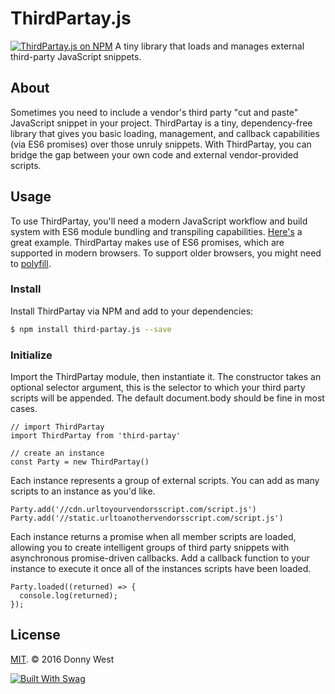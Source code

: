 # ThirdPartay.js
[![ThirdPartay.js on NPM](https://img.shields.io/npm/v/third-partay.js.svg)](https://www.npmjs.com/package/third-partay.js)
A tiny library that loads and manages external third-party JavaScript snippets.

## About
Sometimes you need to include a vendor's third party "cut and paste" JavaScript snippet in your project.  ThirdPartay is a tiny, dependency-free library that gives you basic loading, management, and callback capabilities (via ES6 promises) over those unruly snippets.  With ThirdPartay, you can bridge the gap between your own code and external vendor-provided scripts.

## Usage
To use ThirdPartay, you'll need a modern JavaScript workflow and build system with ES6 module bundling and transpiling capabilities.  [Here's](https://github.com/callmecavs/outset) a great example.  ThirdPartay makes use of ES6 promises, which are supported in modern browsers.  To support older browsers, you might need to [polyfill](https://github.com/stefanpenner/es6-promise).

### Install
Install ThirdPartay via NPM and add to your dependencies:

```bash
$ npm install third-partay.js --save
```

### Initialize

Import the ThirdPartay module, then instantiate it.  The constructor takes an optional selector argument, this is the selector to which your third party scripts will be appended.  The default document.body should be fine in most cases.

```es6
// import ThirdPartay
import ThirdPartay from 'third-partay'

// create an instance
const Party = new ThirdPartay()
```

Each instance represents a group of external scripts.  You can add as many scripts to an instance as you'd like.

```es6
Party.add('//cdn.urltoyourvendorsscript.com/script.js')
Party.add('//static.urltoanothervendorsscript.com/script.js')
```

Each instance returns a promise when all member scripts are loaded, allowing you to create intelligent groups of third party snippets with asynchronous promise-driven callbacks.  Add a callback function to your instance to execute it once all of the instances scripts have been loaded.

```es6
Party.loaded((returned) => {
  console.log(returned);
});
```

## License

[MIT](https://opensource.org/licenses/MIT). © 2016 Donny West

[![Built With Swag](http://forthebadge.com/images/badges/built-with-swag.svg)](http://forthebadge.com)
